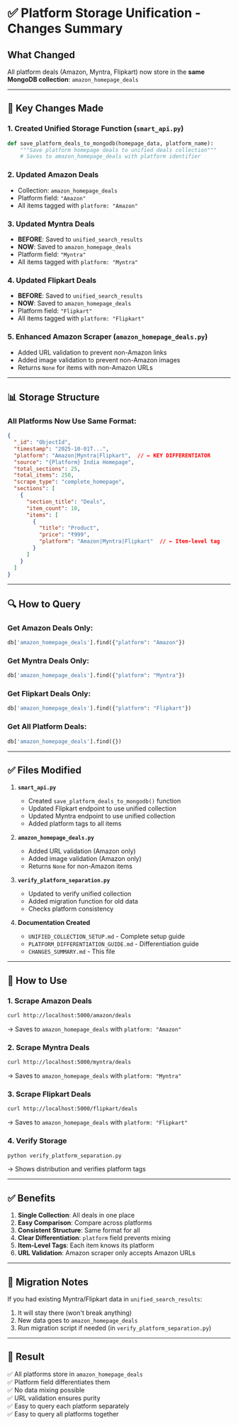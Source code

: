 # ✅ Platform Storage Unification - Changes Summary

## What Changed

All platform deals (Amazon, Myntra, Flipkart) now store in the **same MongoDB collection**: `amazon_homepage_deals`

---

## 🔧 Key Changes Made

### 1. **Created Unified Storage Function** (`smart_api.py`)
```python
def save_platform_deals_to_mongodb(homepage_data, platform_name):
    """Save platform homepage deals to unified deals collection"""
    # Saves to amazon_homepage_deals with platform identifier
```

### 2. **Updated Amazon Deals**
- Collection: `amazon_homepage_deals`
- Platform field: `"Amazon"`
- All items tagged with `platform: "Amazon"`

### 3. **Updated Myntra Deals**
- **BEFORE**: Saved to `unified_search_results`
- **NOW**: Saved to `amazon_homepage_deals`
- Platform field: `"Myntra"`
- All items tagged with `platform: "Myntra"`

### 4. **Updated Flipkart Deals**
- **BEFORE**: Saved to `unified_search_results`
- **NOW**: Saved to `amazon_homepage_deals`
- Platform field: `"Flipkart"`
- All items tagged with `platform: "Flipkart"`

### 5. **Enhanced Amazon Scraper** (`amazon_homepage_deals.py`)
- Added URL validation to prevent non-Amazon links
- Added image validation to prevent non-Amazon images
- Returns `None` for items with non-Amazon URLs

---

## 📊 Storage Structure

### All Platforms Now Use Same Format:

```json
{
  "_id": "ObjectId",
  "timestamp": "2025-10-01T...",
  "platform": "Amazon|Myntra|Flipkart",  // ← KEY DIFFERENTIATOR
  "source": "{Platform} India Homepage",
  "total_sections": 25,
  "total_items": 250,
  "scrape_type": "complete_homepage",
  "sections": [
    {
      "section_title": "Deals",
      "item_count": 10,
      "items": [
        {
          "title": "Product",
          "price": "₹999",
          "platform": "Amazon|Myntra|Flipkart"  // ← Item-level tag
        }
      ]
    }
  ]
}
```

---

## 🔍 How to Query

### Get Amazon Deals Only:
```python
db['amazon_homepage_deals'].find({"platform": "Amazon"})
```

### Get Myntra Deals Only:
```python
db['amazon_homepage_deals'].find({"platform": "Myntra"})
```

### Get Flipkart Deals Only:
```python
db['amazon_homepage_deals'].find({"platform": "Flipkart"})
```

### Get All Platform Deals:
```python
db['amazon_homepage_deals'].find({})
```

---

## ✅ Files Modified

1. **`smart_api.py`**
   - Created `save_platform_deals_to_mongodb()` function
   - Updated Flipkart endpoint to use unified collection
   - Updated Myntra endpoint to use unified collection
   - Added platform tags to all items

2. **`amazon_homepage_deals.py`**
   - Added URL validation (Amazon only)
   - Added image validation (Amazon only)
   - Returns `None` for non-Amazon items

3. **`verify_platform_separation.py`**
   - Updated to verify unified collection
   - Added migration function for old data
   - Checks platform consistency

4. **Documentation Created**
   - `UNIFIED_COLLECTION_SETUP.md` - Complete setup guide
   - `PLATFORM_DIFFERENTIATION_GUIDE.md` - Differentiation guide
   - `CHANGES_SUMMARY.md` - This file

---

## 🚀 How to Use

### 1. Scrape Amazon Deals
```bash
curl http://localhost:5000/amazon/deals
```
→ Saves to `amazon_homepage_deals` with `platform: "Amazon"`

### 2. Scrape Myntra Deals
```bash
curl http://localhost:5000/myntra/deals
```
→ Saves to `amazon_homepage_deals` with `platform: "Myntra"`

### 3. Scrape Flipkart Deals
```bash
curl http://localhost:5000/flipkart/deals
```
→ Saves to `amazon_homepage_deals` with `platform: "Flipkart"`

### 4. Verify Storage
```bash
python verify_platform_separation.py
```
→ Shows distribution and verifies platform tags

---

## ✅ Benefits

1. **Single Collection**: All deals in one place
2. **Easy Comparison**: Compare across platforms
3. **Consistent Structure**: Same format for all
4. **Clear Differentiation**: `platform` field prevents mixing
5. **Item-Level Tags**: Each item knows its platform
6. **URL Validation**: Amazon scraper only accepts Amazon URLs

---

## 📝 Migration Notes

If you had existing Myntra/Flipkart data in `unified_search_results`:
1. It will stay there (won't break anything)
2. New data goes to `amazon_homepage_deals`
3. Run migration script if needed (in `verify_platform_separation.py`)

---

## 🎯 Result

✅ All platforms store in `amazon_homepage_deals`  
✅ Platform field differentiates them  
✅ No data mixing possible  
✅ URL validation ensures purity  
✅ Easy to query each platform separately  
✅ Easy to query all platforms together  

